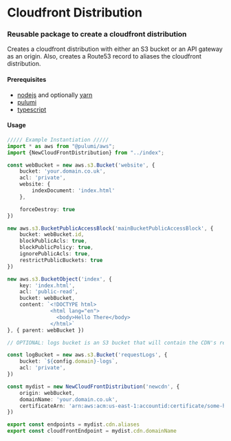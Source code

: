 # Cloudfront Distribution

### Reusable package to create a cloudfront distribution

Creates a cloudfront distribution with either an S3 bucket or an API gateway as an origin. 
Also, creates a Route53 record to aliases the cloudfront distribution.

#### Prerequisites

* [nodejs](https://nodejs.org/en/download/) and optionally [yarn](https://classic.yarnpkg.com/en/docs/install)
* [pulumi](https://www.pulumi.com/docs/get-started/install/#install-pulumi)
* [typescript](https://www.typescriptlang.org/index.html#download-links)

#### Usage

```typescript
///// Example Instantiation /////
import * as aws from "@pulumi/aws";
import {NewCloudFrontDistribution} from "../index";

const webBucket = new aws.s3.Bucket('website', {
    bucket: 'your.domain.co.uk',
    acl: 'private',
    website: {
        indexDocument: 'index.html'
    },

    forceDestroy: true
})

new aws.s3.BucketPublicAccessBlock('mainBucketPublicAccessBlock', {
    bucket: webBucket.id,
    blockPublicAcls: true,
    blockPublicPolicy: true,
    ignorePublicAcls: true,
    restrictPublicBuckets: true
})

new aws.s3.BucketObject('index', {
    key: 'index.html',
    acl: 'public-read',
    bucket: webBucket,
    content: `<!DOCTYPE html>
              <html lang="en">
                <body>Hello There</body>
              </html>`
}, { parent: webBucket })

// OPTIONAL: logs bucket is an S3 bucket that will contain the CDN's request logs

const logBucket = new aws.s3.Bucket('requestLogs', {
    bucket: `${config.domain}-logs`,
    acl: 'private',
})

const mydist = new NewCloudFrontDistribution('newcdn', {
    origin: webBucket,
    domainName: 'your.domain.co.uk',
    certificateArn: 'arn:aws:acm:us-east-1:accountid:certificate/some-hash-generated-by-aws'
})

export const endpoints = mydist.cdn.aliases
export const cloudfrontEndpoint = mydist.cdn.domainName
```
